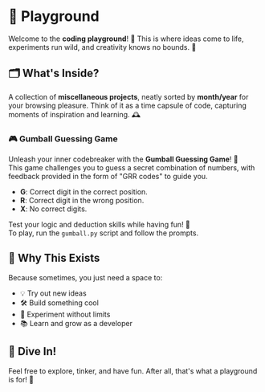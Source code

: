 # 🎢 Playground

Welcome to the **coding playground**! 🎉 This is where ideas come to life, experiments run wild, and creativity knows no bounds. 🚀

## 🗂️ What's Inside?
A collection of **miscellaneous projects**, neatly sorted by **month/year** for your browsing pleasure. Think of it as a time capsule of code, capturing moments of inspiration and learning. 🕰️

### 🎮 Gumball Guessing Game
Unleash your inner codebreaker with the **Gumball Guessing Game**! 🍬  
This game challenges you to guess a secret combination of numbers, with feedback provided in the form of "GRR codes" to guide you.  
- **G**: Correct digit in the correct position.  
- **R**: Correct digit in the wrong position.  
- **X**: No correct digits.  

Test your logic and deduction skills while having fun! 🎉  
To play, run the `gumball.py` script and follow the prompts.  

## 🌟 Why This Exists
Because sometimes, you just need a space to:
- 💡 Try out new ideas
- 🛠️ Build something cool
- 🧪 Experiment without limits
- 📚 Learn and grow as a developer

## 🚀 Dive In!
Feel free to explore, tinker, and have fun. After all, that's what a playground is for! 🎠